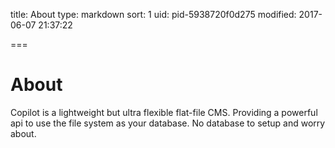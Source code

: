 title: About
type: markdown
sort: 1
uid: pid-5938720f0d275
modified: 2017-06-07 21:37:22

===

# About

Copilot is a lightweight but ultra flexible flat-file CMS.
Providing a powerful api to use the file system as your database.
No database to setup and worry about.
